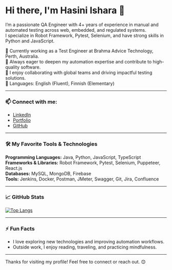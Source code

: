 # Hi there, I'm Hasini Ishara 👋

I’m a passionate QA Engineer with 4+ years of experience in manual and automated testing across web, embedded, and regulated systems.  
I specialize in Robot Framework, Pytest, Selenium, and have strong skills in Python and JavaScript.  

🔭 Currently working as a Test Engineer at Brahma Advice Technology, Perth, Australia.  
🌱 Always eager to deepen my automation expertise and contribute to high-quality software.  
🤝 I enjoy collaborating with global teams and driving impactful testing solutions.  
💬 Languages: English (Fluent), Finnish (Elementary)  

---

### 📫 Connect with me:  
- [LinkedIn](https://www.linkedin.com/in/hasini-ishara-94329516b/)  
- [Portfolio](https://hasiniishara.github.io/PersonalPortfolio/)  
- [GitHub](https://github.com/hasiniishara)  

---

### 🛠️ My Favorite Tools & Technologies  

**Programming Languages:** Java, Python, JavaScript, TypeScript  
**Frameworks & Libraries:** Robot Framework, Pytest, Selenium, Puppeteer, React.js  
**Databases:** MySQL, MongoDB, Firebase  
**Tools:** Jenkins, Docker, Postman, JMeter, Swagger, Git, Jira, Confluence  

---

### 📈 GitHub Stats

[![Top Langs](https://github-readme-stats.vercel.app/api/top-langs/?username=hasiniishara&layout=compact&langs_count=5&theme=radical)](https://github.com/hasiniishara/github-readme-stats)

---

### ⚡ Fun Facts  
- I love exploring new technologies and improving automation workflows.  
- Outside work, I enjoy reading, traveling, and practicing mindfulness.  

---

Thanks for visiting my profile! Feel free to connect or reach out. 😊
